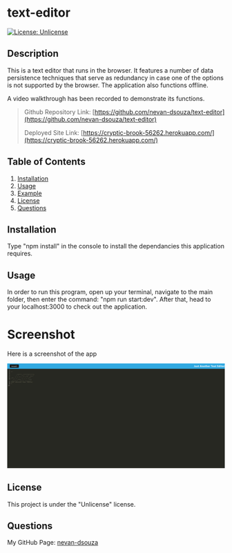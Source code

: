 # text-editor

[![License: Unlicense](https://img.shields.io/badge/license-Unlicense-blue.svg)](http://unlicense.org/)

## Description

This is a text editor that runs in the browser. It features a number of data persistence techniques that serve as redundancy in case one of the options is not supported by the browser. The application also functions offline.

A video walkthrough has been recorded to demonstrate its functions. 

> Github Repository Link: [https://github.com/nevan-dsouza/text-editor](https://github.com/nevan-dsouza/text-editor)
>
> Deployed Site Link: [https://cryptic-brook-56262.herokuapp.com/](https://cryptic-brook-56262.herokuapp.com/)

## Table of Contents

1. [Installation](#installation)
2. [Usage](#usage)
3. [Example](#example)
4. [License](#license)
5. [Questions](#questions)

## Installation

Type "npm install" in the console to install the dependancies this application requires.

## Usage

In order to run this program, open up your terminal, navigate to the main folder, then enter the command: "npm run start:dev". After that, head to your localhost:3000 to check out the application. 

# Screenshot

Here is a screenshot of the app

![Screenshot of the app](./screenshots/screenshot1.png)

## License

This project is under the "Unlicense" license.

## Questions

My GitHub Page: [nevan-dsouza](https://github.com/nevan-dsouza)
